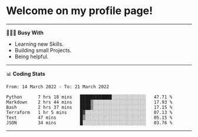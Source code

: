 # Welcome on my profile page!
<!-- print(("dralla"[::-1]+"s").capitalize()) -->

---
👨🏻‍💻 **Busy With**
* Learning new Skills.
* Building small Projects.
* Being helpful.

---
📊 **Coding Stats**
<!--START_SECTION:waka-->

```text
From: 14 March 2022 - To: 21 March 2022

Python      7 hrs 18 mins   ████████████░░░░░░░░░░░░░   47.71 %
Markdown    2 hrs 44 mins   ████▒░░░░░░░░░░░░░░░░░░░░   17.93 %
Bash        2 hrs 37 mins   ████▒░░░░░░░░░░░░░░░░░░░░   17.15 %
Terraform   1 hr 5 mins     █▓░░░░░░░░░░░░░░░░░░░░░░░   07.13 %
Text        47 mins         █▒░░░░░░░░░░░░░░░░░░░░░░░   05.15 %
JSON        34 mins         █░░░░░░░░░░░░░░░░░░░░░░░░   03.76 %
```

<!--END_SECTION:waka-->
---
